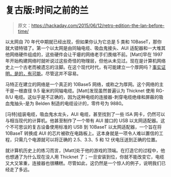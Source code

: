 # 复古版:时间之前的兰

> 原文：<https://hackaday.com/2015/06/12/retro-edition-the-lan-before-time/>

以太网自 70 年代中期就已经出现，但如果你认为它总是 5 类和 10BaseT，那你就大错特错了。第一个以太网是由同轴电缆、吸血鬼接头、AUI 适配器和一大堆其他网络硬件组成的，这些硬件会让干瘪的网络老手们畏缩不前。[Matt]早在 1997 年开始构建网络时就听说过这些奇怪的物理层，但他从未见过。现在是计算机网络史上一个古老而被遗忘的注脚。在这个现代时代，有可能建立一个厚网吗？[事实证明，是的，有可能](http://tech.mattmillman.com/projects/10base5/)。尽管这并不容易。

马特正在建立的网络是一个真正的 10Base5 网络，或称之为厚网。这个网络的主干是一根直径 9.5 毫米的同轴电缆。[Matt]发现虽然普遍认为 Thicknet 使用 RG-8/U 电缆。这似乎是不正确的，因为这种电缆的连接器-刺穿电缆绝缘和屏蔽的吸血鬼抽头-是为 Belden 制造的电缆设计的，零件号为 9880。

[马特]组装电缆，吸血鬼水龙头，AUI 电缆，甚至找到了一些 ISA 网卡，仍然可以与相当现代的计算机。他甚至制作了一个带有 AUI 接口的 USB 以太网适配器。这个不可思议的复古设备使用标准的 USB 到 10BaseT 以太网适配器，一个旨在将 10BaseT 转换成 AUI 的芯片被砍在电路板上。这本身就是一项令人难以置信的工程，只需几个电源就可以将正确的 2.5、3.3、5 和 12 伏电压送到正确的位置。

就计算机历史上的练习而言，[Matt]处于他的游戏的顶端。在打造它的过程中，他也想通了为什么现在没人用 Thicknet 了；一旦安装到位，你就不能改变它，电缆又大又笨重，连接器也很糟糕。尽管如此，这仍然是一个惊人的例子，说明我们已经走了多远。
